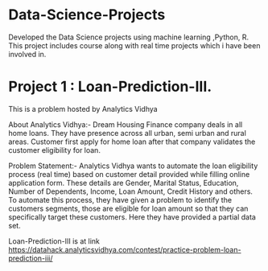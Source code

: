 # Data-Science-Projects
  Developed the Data Science projects using machine learning ,Python, R. This project includes course along with real time projects which i have been involved in.

# Project 1 : Loan-Prediction-III. 

This is a problem hosted by Analytics Vidhya

  About Analytics Vidhya:- Dream Housing Finance company deals in all home loans. They have presence across all urban, semi urban and rural areas. Customer first apply for home loan after that company validates the customer eligibility for loan.

Problem Statement:- Analytics Vidhya wants to automate the loan eligibility process (real time) based on customer detail provided while filling online application form. These details are Gender, Marital Status, Education, Number of Dependents, Income, Loan Amount, Credit History and others. To automate this process, they have given a problem to identify the customers segments, those are eligible for loan amount so that they can specifically target these customers. Here they have provided a partial data set.

Loan-Prediction-III is at link https://datahack.analyticsvidhya.com/contest/practice-problem-loan-prediction-iii/
